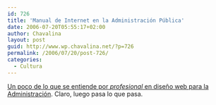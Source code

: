 ```yaml
---
id: 726
title: 'Manual de Internet en la Administración Pública'
date: 2006-07-20T05:55:17+02:00
author: Chavalina
layout: post
guid: http://www.wp.chavalina.net/?p=726
permalink: /2006/07/20/post-726/
categories:
  - Cultura
---
```

<a href="http://www.grancomo.com/2006/07/20/manual-de-internet-en-la-administracion-publica-o-como-perpetuar-el-lamentable-estado-de-la-web-espanola/" target="_blank">Un poco de lo que se entiende por <em>profesional</em> en dise&ntilde;o web para la Administración</a>. Claro, luego pasa lo que pasa.